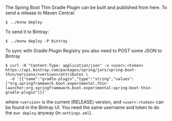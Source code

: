 The Spring Boot Thin Gradle Plugin can be built and published from here. To send a release to Maven Central:

```
$ ../mvnw deploy
```

To send it to Bintray:

```
$ ../mvnw deploy -P bintray
```

To sync with Gradle Plugin Registry you also need to POST some JSON to Bintray

```
$ curl -H "Content-Type: application/json" -u <user>:<token> https://api.bintray.com/packages/spring/jars/spring-boot-thin/versions/<version>/attributes \
  -d '[{"name":"gradle-plugin","type":"string","values":["org.springframework.boot.experimental.thin-launcher:org.springframework.boot.experimental:spring-boot-thin-gradle-plugin"]}]'
```

where `<version>` is the current (RELEASE) version, and `<user>:<token>` can be found in the Bintray UI. You need the same username and token to do the `mvn deploy` anyway (in `settings.xml`).
